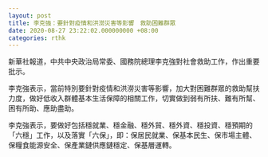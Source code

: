 ```yaml
---
layout: post
title: 李克強：要針對疫情和洪澇災害等影響　救助困難群眾
date: 2020-08-27 23:22:02.000000000 +08:00
categories: rthk
---
```


新華社報道，中共中央政治局常委、國務院總理李克強對社會救助工作，作出重要批示。

李克強表示，當前特別要針對疫情和洪澇災害等影響，加大對困難群眾的救助幫扶力度，做好低收入群體基本生活保障的相關工作，切實做到弱有所扶、難有所幫、困有所助、應助盡助。

李克強表示，要做好包括穩就業、穩金融、穩外貿、穩外資、穩投資、穩預期的「六穩」工作，以及落實「六保」，即：保居民就業、保基本民生、保市場主體、保糧食能源安全、保產業鏈供應鏈穩定、保基層運轉。
